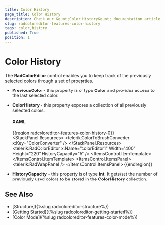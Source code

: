 ```yaml
---
title: Color History
page_title: Color History
description: Check our &quot;Color History&quot; documentation article for the RadColorEditor {{ site.framework_name }} control.
slug: radcoloreditor-features-color-history
tags: color,history
published: True
position: 1
---
```


# Color History

The __RadColorEditor__ control enables you to keep track of the previously selected colors through a set of proeprties.

* __PreviousColor__ - this property is of type __Color__ and provides access to the last selected color.					

* __ColorHistory__ - this property exposes a collection of all previously selected colors.						

	#### __XAML__
	{{region radcoloreditor-features-color-history-0}}
		<StackPanel HorizontalAlignment="Center" VerticalAlignment="Center">
			<StackPanel.Resources>
				<telerik:ColorToBrushConverter x:Key="ColorConverter" />
			</StackPanel.Resources>
			<telerik:RadColorEditor x:Name="colorEditor1" Width="400" Height="220" HistoryCapacity="5" />
			<ItemsControl ItemsSource="{Binding ColorHistory, ElementName=colorEditor1}" Height="20" Margin="8 0">
				<ItemsControl.ItemTemplate>
					<DataTemplate>
						<Border Width="20" Height="20" Margin="5 0"
								Background="{Binding Converter={StaticResource ColorConverter} }" />
					</DataTemplate>
				</ItemsControl.ItemTemplate>
				<ItemsControl.ItemsPanel>
					<ItemsPanelTemplate>
						<telerik:RadWrapPanel />
					</ItemsPanelTemplate>
				</ItemsControl.ItemsPanel>
			</ItemsControl>
		</StackPanel>
	{{endregion}}					

* __HistoryCapacity__ - this property is of type __int__. It gets/set the number of previously used colors to be stored in the __ColorHistory__ collection.					

## See Also
 * [Structure]({%slug radcoloreditor-structure%})
 * [Getting Started]({%slug radcoloreditor-getting-started%})
 * [Color Mode]({%slug radcoloreditor-features-color-mode%})